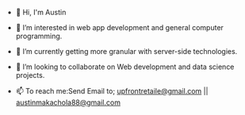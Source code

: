 - 👋 Hi, I'm Austin


- 👀 I’m interested in web app development and general computer programming.

  
- 🌱 I’m currently getting more granular with server-side technologies.

  
- 💞️ I’m looking to collaborate on Web development and data science projects.

  
- 📫 To reach me:Send Email to; upfrontretaile@gmail.com || austinmakachola88@gmail.com 

